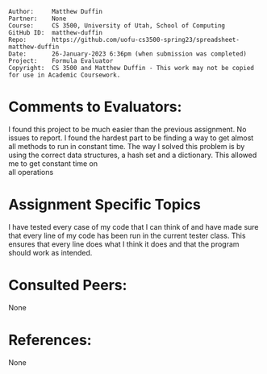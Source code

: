 ﻿```
Author:     Matthew Duffin
Partner:    None
Course:     CS 3500, University of Utah, School of Computing
GitHub ID:  matthew-duffin
Repo:       https://github.com/uofu-cs3500-spring23/spreadsheet-matthew-duffin
Date:       26-January-2023 6:36pm (when submission was completed) 
Project:    Formula Evaluator
Copyright:  CS 3500 and Matthew Duffin - This work may not be copied for use in Academic Coursework.
```

# Comments to Evaluators:
I found this project to be much easier than the previous assignment. No issues to report. I found the hardest part to be finding a way to get almost all methods 
to run in constant time. The way I solved this problem is by using the correct data structures, a hash set and a dictionary. This allowed me to get constant time on	
all operations

# Assignment Specific Topics
I have tested every case of my code that I can think of and have made sure that every line of my code has been run in the current tester class.
This ensures that every line does what I think it does and that the program should work as intended. 

# Consulted Peers:
None


# References:
None
  